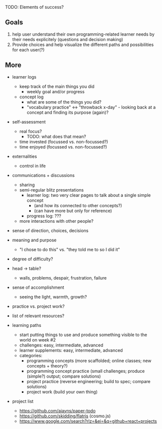 TODO: Elements of success?


## Goals
1. help user understand their own programming-related learner needs by their needs explicitely (questions and decision making)
1. Provide choices and help visualize the different paths and possibilities for each user(?)

## More
* learner logs
  * keep track of the main things you did
    * weekly goal and/or progress
  * concept log
    * what are some of the things you did?
    * "vocabulary practice" <-> "throwback x-day" - looking back at a concept and finding its purpose (again)?

* self-assessment
  * real focus?
    * TODO: what does that mean?
  * time invested (focussed vs. non-focussed?)
  * time enjoyed (focussed vs. non-focussed?)

* externalities
  * control in life

* communications + discussions
  * sharing
  * semi-regular blitz presentations
    * learner log: two very clear pages to talk about a single simple concept
      * (and how its connected to other concepts?)
      * (can have more but only for reference)
    * progress log: ???
  * more interactions with other people?


* sense of direction, choices, decisions
* meaning and purpose
  * "I chose to do this" vs. "they told me to so I did it"

* degree of difficulty?
* head -> table?
  * walls, problems, despair, frustration, failure
* sense of accomplishment
  * seeing the light, warmth, growth?

* practice vs. project work?
* list of relevant resources?

* learning paths
  * start putting things to use and produce something visible to the world on week #2
  * challenges: easy, intermediate, advanced
  * learner supplements: easy, intermediate, advanced
  * categories:
    * programming concepts (more scaffolded; online classes; new concepts + theory?)
    * programming concept practice (small challenges; produce (simple?) output; compare solutions)
    * project practice (reverse engineering; build to spec; compare solutions)
    * project work (build your own thing)



* project list
  * https://github.com/ajayns/paper-todo
  * https://github.com/skidding/flatris (cosmo.js)
  * https://www.google.com/search?rlz=&ei=&q=github+react+projects
